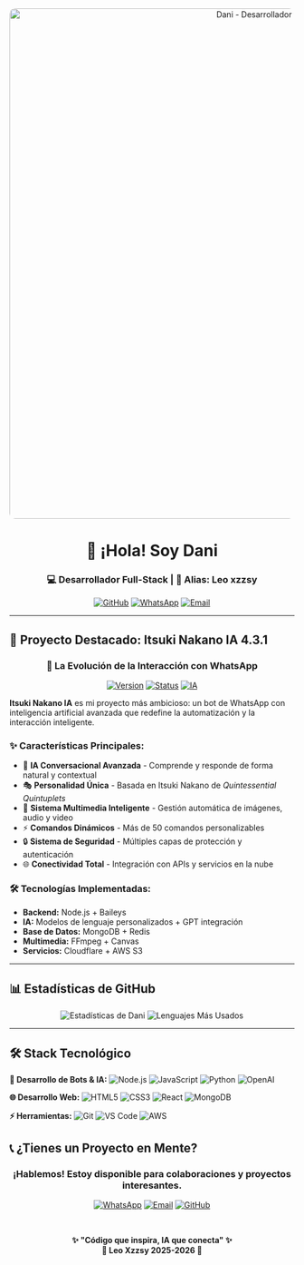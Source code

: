 <div align="center">
<img src="https://files.catbox.moe/d8yplr.jpg" width="900" height="auto" alt="Dani - Desarrollador Banner" style="border-radius: 10px;"/>

# 🌟 ¡Hola! Soy Dani
### **💻 Desarrollador Full-Stack | 🎯 Alias: Leo xzzsy**

[![GitHub](https://img.shields.io/badge/GitHub-xzzys26-181717?style=for-the-badge&logo=github)](https://github.com/xzzys26)
[![WhatsApp](https://img.shields.io/badge/WhatsApp-Contactar-25D366?style=for-the-badge&logo=whatsapp)](https://wa.me/18097769423)
[![Email](https://img.shields.io/badge/Email-xzzysultra@gmail.com-D14836?style=for-the-badge&logo=gmail)](mailto:xzzysultra@gmail.com)

</div>

---

## 🚀 **Proyecto Destacado: Itsuki Nakano IA 4.3.1**

<div align="center">

### **🤖 La Evolución de la Interacción con WhatsApp**

[![Version](https://img.shields.io/badge/Versión-4.3.1_Official-FF69B4?style=for-the-badge)](https://github.com/xzzys26)
[![Status](https://img.shields.io/badge/Estado-ACTIVO-success?style=for-the-badge)](https://github.com/xzzys26)
[![IA](https://img.shields.io/badge/Inteligencia_Artificial-Avanzada-blue?style=for-the-badge)](https://github.com/xzzys26)

</div>

**Itsuki Nakano IA** es mi proyecto más ambicioso: un bot de WhatsApp con inteligencia artificial avanzada que redefine la automatización y la interacción inteligente.

### ✨ **Características Principales:**
- 🧠 **IA Conversacional Avanzada** - Comprende y responde de forma natural y contextual
- 🎭 **Personalidad Única** - Basada en Itsuki Nakano de *Quintessential Quintuplets*
- 📁 **Sistema Multimedia Inteligente** - Gestión automática de imágenes, audio y video
- ⚡ **Comandos Dinámicos** - Más de 50 comandos personalizables
- 🔒 **Sistema de Seguridad** - Múltiples capas de protección y autenticación
- 🌐 **Conectividad Total** - Integración con APIs y servicios en la nube

### 🛠 **Tecnologías Implementadas:**
- **Backend:** Node.js + Baileys
- **IA:** Modelos de lenguaje personalizados + GPT integración
- **Base de Datos:** MongoDB + Redis
- **Multimedia:** FFmpeg + Canvas
- **Servicios:** Cloudflare + AWS S3

---

## 📊 **Estadísticas de GitHub**

<div align="center">

![Estadísticas de Dani](https://github-readme-stats.vercel.app/api?username=xzzys26&show_icons=true&theme=radical&hide_title=true&hide_border=true&include_all_commits=true)
![Lenguajes Más Usados](https://github-readme-stats.vercel.app/api/top-langs/?username=xzzys26&layout=compact&theme=radical&langs_count=8&hide_border=true)

</div>

---

## 🛠 **Stack Tecnológico**

**🤖 Desarrollo de Bots & IA:**
![Node.js](https://img.shields.io/badge/Node.js-339933?style=for-the-badge&logo=nodedotjs&logoColor=white)
![JavaScript](https://img.shields.io/badge/JavaScript-F7DF1E?style=for-the-badge&logo=javascript&logoColor=black)
![Python](https://img.shields.io/badge/Python-3776AB?style=for-the-badge&logo=python&logoColor=white)
![OpenAI](https://img.shields.io/badge/OpenAI-412991?style=for-the-badge&logo=openai&logoColor=white)

**🌐 Desarrollo Web:**
![HTML5](https://img.shields.io/badge/HTML5-E34F26?style=for-the-badge&logo=html5&logoColor=white)
![CSS3](https://img.shields.io/badge/CSS3-1572B6?style=for-the-badge&logo=css3&logoColor=white)
![React](https://img.shields.io/badge/React-61DAFB?style=for-the-badge&logo=react&logoColor=black)
![MongoDB](https://img.shields.io/badge/MongoDB-47A248?style=for-the-badge&logo=mongodb&logoColor=white)

**⚡ Herramientas:**
![Git](https://img.shields.io/badge/Git-F05032?style=for-the-badge&logo=git&logoColor=white)
![VS Code](https://img.shields.io/badge/VS_Code-007ACC?style=for-the-badge&logo=visualstudiocode&logoColor=white)
![AWS](https://img.shields.io/badge/AWS-FF9900?style=for-the-badge&logo=amazonaws&logoColor=white)


## 📞 **¿Tienes un Proyecto en Mente?**

<div align="center">

### **¡Hablemos! Estoy disponible para colaboraciones y proyectos interesantes.**

[![WhatsApp](https://img.shields.io/badge/WhatsApp-18097769423-25D366?style=for-the-badge&logo=whatsapp&logoColor=white)](https://wa.me/18097769423)
[![Email](https://img.shields.io/badge/Email-xzzysultra@gmail.com-D14836?style=for-the-badge&logo=gmail&logoColor=white)](mailto:xzzysultra@gmail.com)
[![GitHub](https://img.shields.io/badge/Portafolio-xzzys26-181717?style=for-the-badge&logo=github&logoColor=white)](https://github.com/xzzys26)

<br>

**✨ "Código que inspira, IA que conecta" ✨**  
**🎌 Leo Xzzsy 2025-2026 🎌**

</div>